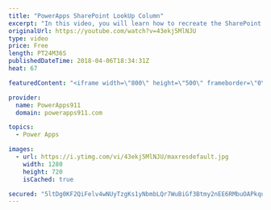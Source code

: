 ```yaml
---
title: "PowerApps SharePoint LookUp Column"
excerpt: "In this video, you will learn how to recreate the SharePoint LookUp column functionality that you want instead of using the mean SharePoint look up column that is built in. Lots of fun in this video.  For PowerApps Consulting check out https://www.PowerApps911.com"
originalUrl: https://youtube.com/watch?v=43ekj5MlNJU
type: video
price: Free
length: PT24M36S
publishedDateTime: 2018-04-06T18:34:31Z
heat: 67

featuredContent: "<iframe width=\"800\" height=\"500\" frameborder=\"0\" src=\"https://www.youtube.com/embed/43ekj5MlNJU\" allow=\"accelerometer; autoplay; encrypted-media; gyroscope; picture-in-picture\" allowfullscreen></iframe>"

provider:
  name: PowerApps911
  domain: powerapps911.com

topics:
  - Power Apps

images:
  - url: https://i.ytimg.com/vi/43ekj5MlNJU/maxresdefault.jpg
    width: 1280
    height: 720
    isCached: true

secured: "5ltDg0KF2QiFelv4wNUyTzgKs1yNbmbLQr7WuBiGf3Btmy2nEE6RMbuOAPkquQW8ldbMBh2nF+xxsd98ZwPQlbylXBqejSR6U7nAYg9B4FF2UGday3AjDHp7L5/niWgNE9p5O9z4oBhLt69oeWf+x2qv5efRULXJS/XPqCmVInQ5f+mQEk8zM9YpfRnW/JSIF4TAN+lyG2uWbWvS+X3FkKnWTuJy0qAa9U93KKWB13WBzKchoIegjcQuOdvncJTXjcH1DO72z8v4LNj2bClfUuucwd5mGNF47VqdQ2DfDSlPf0ZbcygwTe+OC47tVNqDpekpyG4fswZR+PzrhE6knP1JRmmZ8KSqxtJn67SG4GmsJ9Jvw7gxII94IgQHhOjXExHo+eZhN00iK4+Fjk5BSSOK4H+0i9CB4+EhJjFckks=;sfN01GHyRF1tg/be85IJAA=="
---
```



